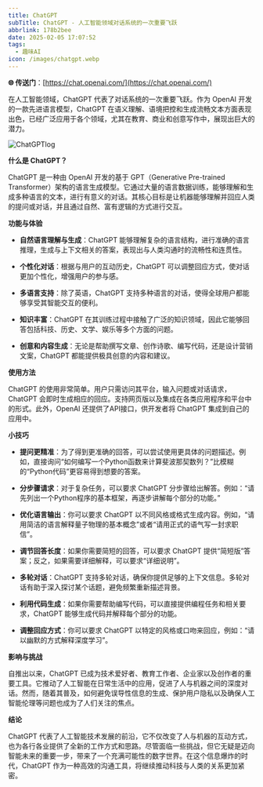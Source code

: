 ```yaml
---
title: ChatGPT
subTitle: ChatGPT - 人工智能领域对话系统的一次重要飞跃
abbrlink: 178b2bee
date: 2025-02-05 17:07:52
tags:
  - 趣味AI
icon: /images/chatgpt.webp
---
```


**🌐 传送门**：[https://chat.openai.com/](https://chat.openai.com/)

在人工智能领域，ChatGPT 代表了对话系统的一次重要飞跃。作为 OpenAI 开发的一款先进语言模型，ChatGPT 在语义理解、语境把控和生成流畅文本方面表现出色，已经广泛应用于各个领域，尤其在教育、商业和创意写作中，展现出巨大的潜力。

![ChatGPTlog](/images/chatgpt-screen.png)

**什么是 ChatGPT？**

ChatGPT 是一种由 OpenAI 开发的基于 GPT（Generative Pre-trained Transformer）架构的语言生成模型。它通过大量的语言数据训练，能够理解和生成多种语言的文本，进行有意义的对话。其核心目标是让机器能够理解并回应人类的提问或对话，并且通过自然、富有逻辑的方式进行交互。

**功能与体验**

- **自然语言理解与生成**：ChatGPT 能够理解复杂的语言结构，进行准确的语言推理，生成与上下文相关的答案，表现出与人类沟通时的流畅性和连贯性。
  
- **个性化对话**：根据与用户的互动历史，ChatGPT 可以调整回应方式，使对话更加个性化，增强用户的参与感。

- **多语言支持**：除了英语，ChatGPT 支持多种语言的对话，使得全球用户都能够享受其智能交互的便利。

- **知识丰富**：ChatGPT 在其训练过程中接触了广泛的知识领域，因此它能够回答包括科技、历史、文学、娱乐等多个方面的问题。

- **创意和内容生成**：无论是帮助撰写文章、创作诗歌、编写代码，还是设计营销文案，ChatGPT 都能提供极具创意的内容和建议。

**使用方法**

ChatGPT 的使用非常简单。用户只需访问其平台，输入问题或对话请求，ChatGPT 会即时生成相应的回应。支持网页版以及集成在各类应用程序和平台中的形式。此外，OpenAI 还提供了API接口，供开发者将 ChatGPT 集成到自己的应用中。

**小技巧**

- **提问更精准**：为了得到更准确的回答，可以尝试使用更具体的问题描述。例如，直接询问“如何编写一个Python函数来计算斐波那契数列？”比模糊的“Python代码”更容易得到想要的答案。
  
- **分步骤请求**：对于复杂任务，可以要求 ChatGPT 分步骤给出解答。例如：“请先列出一个Python程序的基本框架，再逐步讲解每个部分的功能。”

- **优化语言输出**：你可以要求 ChatGPT 以不同风格或格式生成内容。例如，“请用简洁的语言解释量子物理的基本概念”或者“请用正式的语气写一封求职信”。

- **调节回答长度**：如果你需要简短的回答，可以要求 ChatGPT 提供“简短版”答案；反之，如果需要详细解释，可以要求“详细说明”。

- **多轮对话**：ChatGPT 支持多轮对话，确保你提供足够的上下文信息。多轮对话有助于深入探讨某个话题，避免频繁重新描述背景。

- **利用代码生成**：如果你需要帮助编写代码，可以直接提供编程任务和相关要求，ChatGPT 能够生成代码并解释每个部分的功能。

- **调整回应方式**：你可以要求 ChatGPT 以特定的风格或口吻来回应，例如：“请以幽默的方式解释深度学习”。

**影响与挑战**

自推出以来，ChatGPT 已成为技术爱好者、教育工作者、企业家以及创作者的重要工具。它推动了人工智能在日常生活中的应用，促进了人与机器之间的深度对话。然而，随着其普及，如何避免误导性信息的生成、保护用户隐私以及确保人工智能伦理等问题也成为了人们关注的焦点。

**结论**

ChatGPT 代表了人工智能技术发展的前沿，它不仅改变了人与机器的互动方式，也为各行各业提供了全新的工作方式和思路。尽管面临一些挑战，但它无疑是迈向智能未来的重要一步，带来了一个充满可能性的数字世界。在这个信息爆炸的时代，ChatGPT 作为一种高效的沟通工具，将继续推动科技与人类的关系更加紧密。

